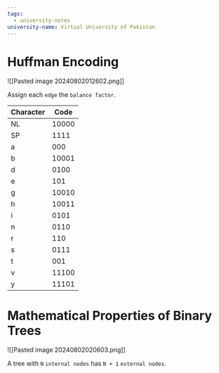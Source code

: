 ```yaml
---
tags:
  - university-notes
university-name: Virtual University of Pakistan
---
```


# Huffman Encoding
![[Pasted image 20240802012602.png]]

Assign each `edge` the `balance factor`.

| Character | Code  |
| --------- | ----- |
| NL        | 10000 |
| SP        | 1111  |
| a         | 000   |
| b         | 10001 |
| d         | 0100  |
| e         | 101   |
| g         | 10010 |
| h         | 10011 |
| i         | 0101  |
| n         | 0110  |
| r         | 110   |
| s         | 0111  |
| t         | 001   |
| v         | 11100 |
| y         | 11101 |

# Mathematical Properties of Binary Trees
![[Pasted image 20240802020603.png]]

A tree with `N` `internal nodes` has `N + 1` `external nodes`.
